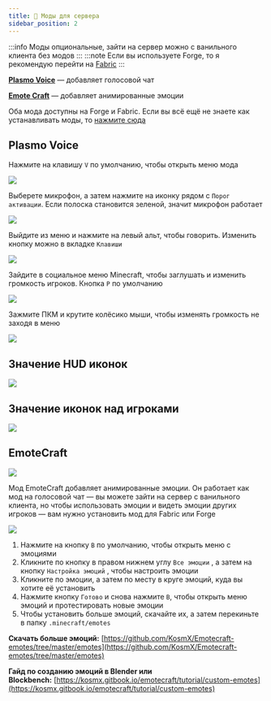 ```yaml
---
title: 🧳 Моды для сервера
sidebar_position: 2
---
```


:::info
Моды опциональные, зайти на сервер можно с ванильного клиента без модов
:::
:::note
Если вы используете Forge, то я рекомендую перейти на [Fabric](https://fabricmc.net/use/installer/)
:::

[**Plasmo Voice**](https://www.curseforge.com/minecraft/mc-mods/plasmo-voice) — добавляет голосовой чат

[**Emote Craft**](https://www.curseforge.com/minecraft/mc-mods/emotecraft) — добавляет анимированные эмоции

Оба мода доступны на Forge и Fabric. Если вы всё ещё не знаете как устанавливать моды, то [нажмите сюда](https://www.google.com/search?channel=fs&client=ubuntu&q=%D0%9A%D0%B0%D0%BA+%D1%83%D1%81%D1%82%D0%B0%D0%BD%D0%BE%D0%B2%D0%B8%D1%82%D1%8C+Fabric)

## Plasmo Voice

Нажмите на клавишу `V` по умолчанию, чтобы открыть меню мода

![](https://rp.plo.su/imageProxy?imageUrl=https://github.com/plasmoapp/plasmo-rp-wiki/blob/main/assets/mods/voice_mic.png?raw=true)

Выберете микрофон, а затем нажмите на иконку рядом с `Порог активации`. Если полоска становится зеленой, значит микрофон работает

![](https://rp.plo.su/imageProxy?imageUrl=https://github.com/plasmoapp/plasmo-rp-wiki/blob/main/assets/mods/voice_test.webp?raw=true)

Выйдите из меню и нажмите на левый альт, чтобы говорить. Изменить кнопку можно в вкладке `Клавиши`

![](https://rp.plo.su/imageProxy?imageUrl=https://github.com/plasmoapp/plasmo-rp-wiki/blob/main/assets/mods/voice_keys.png?raw=true)

Зайдите в социальное меню Minecraft, чтобы заглушать и изменить громкость игроков. Кнопка `P` по умолчанию

![](https://rp.plo.su/imageProxy?imageUrl=https://github.com/plasmoapp/plasmo-rp-wiki/blob/main/assets/mods/voice_social.png?raw=true)

Зажмите ПКМ и крутите колёсико мыши, чтобы изменять громкость не заходя в меню

![](https://rp.plo.su/imageProxy?imageUrl=https://github.com/plasmoapp/plasmo-rp-wiki/blob/main/assets/mods/voice_scroll.webp?raw=true)

## Значение HUD иконок

![](https://rp.plo.su/imageProxy?imageUrl=https://github.com/plasmoapp/plasmo-rp-wiki/blob/main/assets/mods/voice_hud_icons.png?raw=true)

## Значение иконок над игроками

![](https://rp.plo.su/imageProxy?imageUrl=https://github.com/plasmoapp/plasmo-rp-wiki/blob/main/assets/mods/voice_player_icons.png?raw=true)

## EmoteCraft

![](https://rp.plo.su/imageProxy?imageUrl=https://github.com/plasmoapp/plasmo-rp-wiki/blob/main/assets/mods/emotecraft.webp?raw=true)

Мод EmoteCraft добавляет анимированные эмоции. Он работает как мод на голосовой чат — вы можете зайти на сервер с ванильного клиента, но чтобы использовать эмоции и видеть эмоции других игроков — вам нужно установить мод для Fabric или Forge

![](https://rp.plo.su/imageProxy?imageUrl=https://github.com/plasmoapp/plasmo-rp-wiki/blob/main/assets/mods/emotecraft_howto.webp?raw=true)

1.  Нажмите на кнопку `B` по умолчанию, чтобы открыть меню с эмоциями
2.  Кликните по кнопку в правом нижнем углу `Все эмоции` , а затем на кнопку `Настройка эмоций` , чтобы настроить эмоции
3.  Кликните по эмоции, а затем по месту в круге эмоций, куда вы хотите её установить
4.  Нажмите кнопку `Готово` и снова нажмите `B`, чтобы открыть меню эмоций и протестировать новые эмоции
5.  Чтобы установить больше эмоций, скачайте их, а затем перекиньте в папку `.minecraft/emotes`

**Скачать больше эмоций:** [https://github.com/KosmX/Emotecraft-emotes/tree/master/emotes](https://github.com/KosmX/Emotecraft-emotes/tree/master/emotes)

**Гайд по созданию эмоций в Blender или Blockbench:** [https://kosmx.gitbook.io/emotecraft/tutorial/custom-emotes](https://kosmx.gitbook.io/emotecraft/tutorial/custom-emotes)